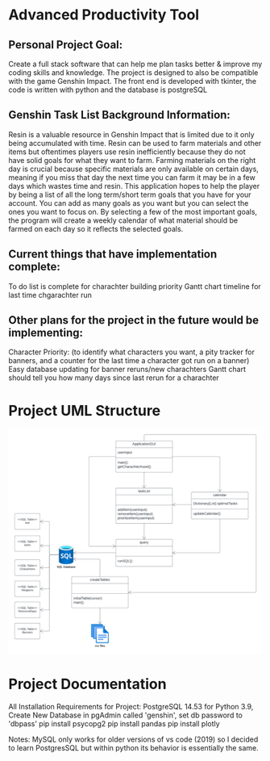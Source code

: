 # Advanced Productivity Tool

## **Personal Project Goal:**
Create a full stack software that can help me plan tasks better & improve my coding skills and knowledge.
The project is designed to also be compatible with the game Genshin Impact. 
The front end is developed with tkinter, the code is written with python and the database is postgreSQL

## **Genshin Task List Background Information:**
Resin is a valuable resource in Genshin Impact that is limited due to it only being accumulated with time. Resin can be used to farm materials and other items but oftentimes players use resin inefficiently because they do not have solid goals for what they want to farm. Farming materials on the right day is crucial because specific materials are only available on certain days, meaning if you miss that day the next time you can farm it may be in a few days which wastes time and resin.
This application hopes to help the player by being a list of all the long term/short term goals that you have for your account. You can add as many goals as you want but you can select the ones you want to focus on. By selecting a few of the most important goals, the program will create a weekly calendar of what material should be farmed on each day so it reflects the selected goals. 
## **Current things that have implementation complete:**
To do list is complete for charachter building priority
Gantt chart timeline for last time chgarachter run

## **Other plans for the project in the future would be implementing:**

Character Priority: (to identify what characters you want, a pity tracker for banners, and a counter for the last time a character got run on a banner)
Easy database updating for banner reruns/new charachters 
Gantt chart should tell you how many days since last rerun for a charachter

# Project UML Structure
![title](UML.png)
# Project Documentation
All Installation Requirements for Project:
PostgreSQL 14.53 for Python 3.9, Create New Database in pgAdmin called 'genshin', set db password to 'dbpass'
pip install psycopg2 
pip install pandas
pip install plotly

Notes:
MySQL only works for older versions of vs code (2019) so I decided to learn PostgresSQL but within python its behavior is essentially the same.
